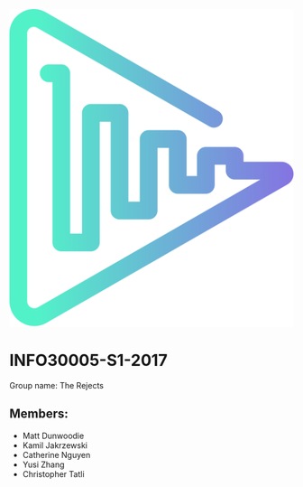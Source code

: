 ![Logo](logo.svg)

# INFO30005-S1-2017

Group name: The Rejects

## Members:
* Matt Dunwoodie
* Kamil Jakrzewski
* Catherine Nguyen
* Yusi Zhang
* Christopher Tatli
